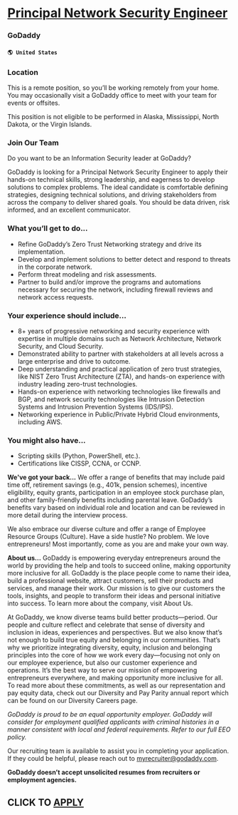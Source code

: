 # [Principal Network Security Engineer](https://www.remotewlb.com/apply/principal-network-security-engineer)  
### GoDaddy  
#### `🌎 United States`  

### Location

This is a remote position, so you’ll be working remotely from your home. You may occasionally visit a GoDaddy office to meet with your team for events or offsites.

This position is not eligible to be performed in Alaska, Mississippi, North Dakota, or the Virgin Islands.

### Join Our Team

Do you want to be an Information Security leader at GoDaddy?

GoDaddy is looking for a Principal Network Security Engineer to apply their hands-on technical skills, strong leadership, and eagerness to develop solutions to complex problems. The ideal candidate is comfortable defining strategies, designing technical solutions, and driving stakeholders from across the company to deliver shared goals. You should be data driven, risk informed, and an excellent communicator.

### What you’ll get to do...

  * Refine GoDaddy’s Zero Trust Networking strategy and drive its implementation.
  * Develop and implement solutions to better detect and respond to threats in the corporate network.
  * Perform threat modeling and risk assessments.
  * Partner to build and/or improve the programs and automations necessary for securing the network, including firewall reviews and network access requests.

### Your experience should include...

  * 8+ years of progressive networking and security experience with expertise in multiple domains such as Network Architecture, Network Security, and Cloud Security.
  * Demonstrated ability to partner with stakeholders at all levels across a large enterprise and drive to outcome.
  * Deep understanding and practical application of zero trust strategies, like NIST Zero Trust Architecture (ZTA), and hands-on experience with industry leading zero-trust technologies.
  * Hands-on experience with networking technologies like firewalls and BGP, and network security technologies like Intrusion Detection Systems and Intrusion Prevention Systems (IDS/IPS).
  * Networking experience in Public/Private Hybrid Cloud environments, including AWS.

### You might also have...

  * Scripting skills (Python, PowerShell, etc.).
  * Certifications like CISSP, CCNA, or CCNP.

 **We've got your back...** We offer a range of benefits that may include paid time off, retirement savings (e.g., 401k, pension schemes), incentive eligibility, equity grants, participation in an employee stock purchase plan, and other family-friendly benefits including parental leave. GoDaddy’s benefits vary based on individual role and location and can be reviewed in more detail during the interview process.

We also embrace our diverse culture and offer a range of Employee Resource Groups (Culture). Have a side hustle? No problem. We love entrepreneurs! Most importantly, come as you are and make your own way.

**About us...** GoDaddy is empowering everyday entrepreneurs around the world by providing the help and tools to succeed online, making opportunity more inclusive for all. GoDaddy is the place people come to name their idea, build a professional website, attract customers, sell their products and services, and manage their work. Our mission is to give our customers the tools, insights, and people to transform their ideas and personal initiative into success. To learn more about the company, visit About Us.

At GoDaddy, we know diverse teams build better products—period. Our people and culture reflect and celebrate that sense of diversity and inclusion in ideas, experiences and perspectives. But we also know that’s not enough to build true equity and belonging in our communities. That’s why we prioritize integrating diversity, equity, inclusion and belonging principles into the core of how we work every day—focusing not only on our employee experience, but also our customer experience and operations. It’s the best way to serve our mission of empowering entrepreneurs everywhere, and making opportunity more inclusive for all. To read more about these commitments, as well as our representation and pay equity data, check out our Diversity and Pay Parity annual report which can be found on our Diversity Careers page.

 _GoDaddy is proud to be an equal opportunity employer. GoDaddy will consider for employment qualified applicants with criminal histories in a manner consistent with local and federal requirements._ _Refer to our full_ _EEO policy._

Our recruiting team is available to assist you in completing your application. If they could be helpful, please reach out to myrecruiter@godaddy.com.

**GoDaddy doesn’t accept unsolicited resumes from recruiters or employment agencies.**

  
## CLICK TO [APPLY](https://www.remotewlb.com/apply/principal-network-security-engineer)

